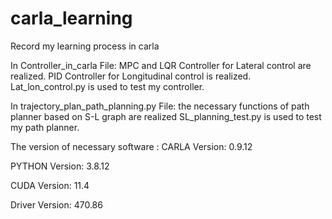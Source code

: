 # carla_learning
Record my learning process in carla

In Controller_in_carla File:
MPC and LQR Controller for Lateral control are realized.
PID Controller for Longitudinal control is realized.
Lat_lon_control.py is used to test my controller.

In trajectory_plan_path_planning.py File:
the necessary functions of path planner based on S-L graph are realized
SL_planning_test.py is used to test my path planner.

The version of necessary software :
CARLA Version: 0.9.12

PYTHON Version: 3.8.12

CUDA Version: 11.4

Driver Version: 470.86
